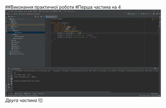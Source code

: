 ##Виконання практичної роботи
#Перша частина на 4
![](https://github.com/ppc-ntu-khpi/35---classes-and-modifiers-Vadym-Al/blob/main/Solution/Done.png)
*Друга частина*
![]
